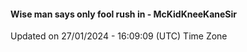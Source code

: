 #### Wise man says only fool rush in - McKidKneeKaneSir
Updated on 27/01/2024 - 16:09:09 (UTC) Time Zone

